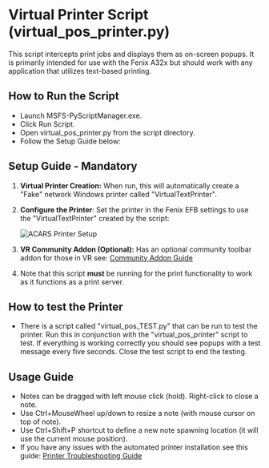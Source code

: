 # Virtual Printer Script (virtual_pos_printer.py)
This script intercepts print jobs and displays them as on-screen popups. It is primarily intended for use with the Fenix A32x but should work with any application that utilizes text-based printing.

## How to Run the Script
- Launch MSFS-PyScriptManager.exe.
- Click Run Script.
- Open virtual_pos_printer.py from the script directory.
- Follow the Setup Guide below:
## Setup Guide - Mandatory
 1. **Virtual Printer Creation:** When run, this will automatically create a "Fake" network Windows printer called "VirtualTextPrinter".
 2. **Configure the Printer**: Set the printer in the Fenix EFB settings to use the "VirtualTextPrinter" created by the script:

     ![ACARS Printer Setup](https://github.com/user-attachments/assets/13a472df-3aa1-4977-8001-cc7ec6170d92)
 3. **VR Community Addon (Optional):** Has an optional community toolbar addon for those in VR see: [Community Addon Guide](./Docs/Community_Addon_Guide.md)
 4. Note that this script **must** be running for the print functionality to work as it functions as a print server.
## How to test the Printer
- There is a script called "virtual_pos_TEST.py" that can be run to test the printer.  Run this in conjunction with the "virtual_pos_printer" script to test.  If everything is working correctly you should see popups with a test message every five seconds.  Close the test script to end the testing.

## Usage Guide
  - Notes can be dragged with left mouse click (hold).  Right-click to close a note.
  - Use Ctrl+MouseWheel up/down to resize a note (with mouse cursor on top of note).
  - Use Ctrl+Shift+P shortcut to define a new note spawning location (it will use the current mouse position).
  - If you have any issues with the automated printer installation see this guide: [Printer Troubleshooting Guide](https://github.com/cgtrout/MSFS-PyScriptManager/blob/main/Docs/Printer_Troubleshooting_Guide.md)
